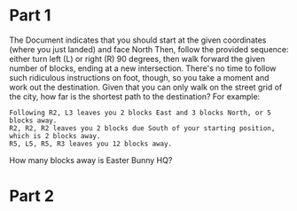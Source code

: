# Part 1
The Document indicates that you should start at the given coordinates (where you just landed) and face North
Then, follow the provided sequence: either turn left (L) or right (R) 90 degrees, then walk forward the given number of blocks, ending at a new intersection.
There's no time to follow such ridiculous instructions on foot, though, so you take a moment and work out the destination. Given that you can only walk on the street grid of the city, how far is the shortest path to the destination?
For example:
```
Following R2, L3 leaves you 2 blocks East and 3 blocks North, or 5 blocks away.
R2, R2, R2 leaves you 2 blocks due South of your starting position, which is 2 blocks away.
R5, L5, R5, R3 leaves you 12 blocks away.
```
How many blocks away is Easter Bunny HQ?

# Part 2

